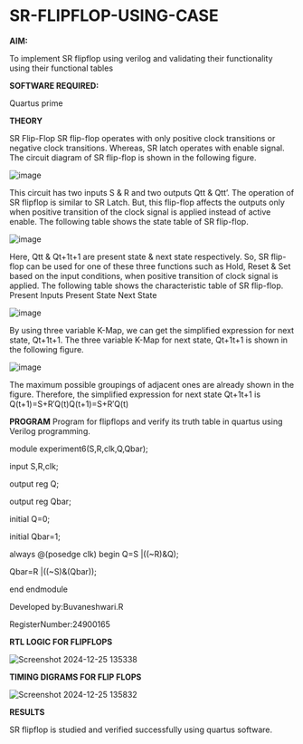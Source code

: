 # SR-FLIPFLOP-USING-CASE

**AIM:**

To implement  SR flipflop using verilog and validating their functionality using their functional tables

**SOFTWARE REQUIRED:**

Quartus prime

**THEORY**

SR Flip-Flop SR flip-flop operates with only positive clock transitions or negative clock transitions. Whereas, SR latch operates with enable signal. The circuit diagram of SR flip-flop is shown in the following figure.

![image](https://github.com/naavaneetha/SR-FLIPFLOP-USING-CASE/assets/154305477/0f710028-ad52-4d3e-9276-8714cf023a25)

 
This circuit has two inputs S & R and two outputs Qtt & Qtt’. The operation of SR flipflop is similar to SR Latch. But, this flip-flop affects the outputs only when positive transition of the clock signal is applied instead of active enable. The following table shows the state table of SR flip-flop.

![image](https://github.com/naavaneetha/SR-FLIPFLOP-USING-CASE/assets/154305477/dabfc4f4-87e3-4cbc-9472-f89ee1b5ed30)

 
Here, Qtt & Qt+1t+1 are present state & next state respectively. So, SR flip-flop can be used for one of these three functions such as Hold, Reset & Set based on the input conditions, when positive transition of clock signal is applied. The following table shows the characteristic table of SR flip-flop. Present Inputs Present State Next State

![image](https://github.com/naavaneetha/SR-FLIPFLOP-USING-CASE/assets/154305477/dd90d16c-aec5-4290-a586-e2346b1e9eb5)

 
By using three variable K-Map, we can get the simplified expression for next state, Qt+1t+1. The three variable K-Map for next state, Qt+1t+1 is shown in the following figure.

![image](https://github.com/naavaneetha/SR-FLIPFLOP-USING-CASE/assets/154305477/473efad6-d70b-4ca7-aeb7-898bbfca319f)

 
The maximum possible groupings of adjacent ones are already shown in the figure. Therefore, the simplified expression for next state Qt+1t+1 is Q(t+1)=S+R′Q(t)Q(t+1)=S+R′Q(t)


**PROGRAM**
Program for flipflops and verify its truth table in quartus using Verilog programming.

module experiment6(S,R,clk,Q,Qbar);

 input S,R,clk;
 
 output reg Q;
 
 output reg Qbar;
 
 initial Q=0;
 
 initial Qbar=1;
 
 always @(posedge clk) begin Q=S |((~R)&Q);
 
 Qbar=R |((~S)&(Qbar));
 
 end endmodule


Developed by:Buvaneshwari.R

RegisterNumber:24900165


**RTL LOGIC FOR FLIPFLOPS**

![Screenshot 2024-12-25 135338](https://github.com/user-attachments/assets/69cd747c-aba2-4698-aa56-7ad04dcca214)


**TIMING DIGRAMS FOR FLIP FLOPS**

![Screenshot 2024-12-25 135832](https://github.com/user-attachments/assets/1fab39a9-c720-4be5-9976-096c46ea38e1)


**RESULTS**

SR flipflop is studied and verified successfully using quartus software.
